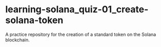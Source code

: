 # learning-solana_quiz-01_create-solana-token
A practice repository for the creation of a standard token on the Solana blockchain.

